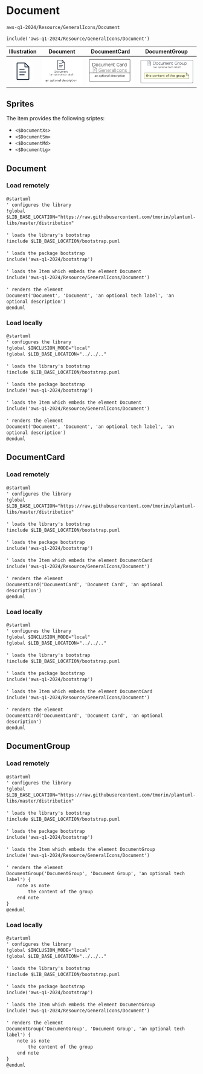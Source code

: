 # Document


```text
aws-q1-2024/Resource/GeneralIcons/Document
```

```text
include('aws-q1-2024/Resource/GeneralIcons/Document')
```



| Illustration | Document | DocumentCard | DocumentGroup |
| :---: | :---: | :---: | :---: |
| ![illustration for Illustration](../../../aws-q1-2024/Resource/GeneralIcons/Document.png) | ![illustration for Document](../../../aws-q1-2024/Resource/GeneralIcons/Document.Local.png) | ![illustration for DocumentCard](../../../aws-q1-2024/Resource/GeneralIcons/DocumentCard.Local.png) | ![illustration for DocumentGroup](../../../aws-q1-2024/Resource/GeneralIcons/DocumentGroup.Local.png) |



## Sprites
The item provides the following sriptes:

- `<$DocumentXs>`
- `<$DocumentSm>`
- `<$DocumentMd>`
- `<$DocumentLg>`





## Document

### Load remotely
```plantuml
@startuml
' configures the library
!global $LIB_BASE_LOCATION="https://raw.githubusercontent.com/tmorin/plantuml-libs/master/distribution"

' loads the library's bootstrap
!include $LIB_BASE_LOCATION/bootstrap.puml

' loads the package bootstrap
include('aws-q1-2024/bootstrap')

' loads the Item which embeds the element Document
include('aws-q1-2024/Resource/GeneralIcons/Document')

' renders the element
Document('Document', 'Document', 'an optional tech label', 'an optional description')
@enduml
```

### Load locally
```plantuml
@startuml
' configures the library
!global $INCLUSION_MODE="local"
!global $LIB_BASE_LOCATION="../../.."

' loads the library's bootstrap
!include $LIB_BASE_LOCATION/bootstrap.puml

' loads the package bootstrap
include('aws-q1-2024/bootstrap')

' loads the Item which embeds the element Document
include('aws-q1-2024/Resource/GeneralIcons/Document')

' renders the element
Document('Document', 'Document', 'an optional tech label', 'an optional description')
@enduml
```

## DocumentCard

### Load remotely
```plantuml
@startuml
' configures the library
!global $LIB_BASE_LOCATION="https://raw.githubusercontent.com/tmorin/plantuml-libs/master/distribution"

' loads the library's bootstrap
!include $LIB_BASE_LOCATION/bootstrap.puml

' loads the package bootstrap
include('aws-q1-2024/bootstrap')

' loads the Item which embeds the element DocumentCard
include('aws-q1-2024/Resource/GeneralIcons/Document')

' renders the element
DocumentCard('DocumentCard', 'Document Card', 'an optional description')
@enduml
```

### Load locally
```plantuml
@startuml
' configures the library
!global $INCLUSION_MODE="local"
!global $LIB_BASE_LOCATION="../../.."

' loads the library's bootstrap
!include $LIB_BASE_LOCATION/bootstrap.puml

' loads the package bootstrap
include('aws-q1-2024/bootstrap')

' loads the Item which embeds the element DocumentCard
include('aws-q1-2024/Resource/GeneralIcons/Document')

' renders the element
DocumentCard('DocumentCard', 'Document Card', 'an optional description')
@enduml
```

## DocumentGroup

### Load remotely
```plantuml
@startuml
' configures the library
!global $LIB_BASE_LOCATION="https://raw.githubusercontent.com/tmorin/plantuml-libs/master/distribution"

' loads the library's bootstrap
!include $LIB_BASE_LOCATION/bootstrap.puml

' loads the package bootstrap
include('aws-q1-2024/bootstrap')

' loads the Item which embeds the element DocumentGroup
include('aws-q1-2024/Resource/GeneralIcons/Document')

' renders the element
DocumentGroup('DocumentGroup', 'Document Group', 'an optional tech label') {
    note as note
        the content of the group
    end note
}
@enduml
```

### Load locally
```plantuml
@startuml
' configures the library
!global $INCLUSION_MODE="local"
!global $LIB_BASE_LOCATION="../../.."

' loads the library's bootstrap
!include $LIB_BASE_LOCATION/bootstrap.puml

' loads the package bootstrap
include('aws-q1-2024/bootstrap')

' loads the Item which embeds the element DocumentGroup
include('aws-q1-2024/Resource/GeneralIcons/Document')

' renders the element
DocumentGroup('DocumentGroup', 'Document Group', 'an optional tech label') {
    note as note
        the content of the group
    end note
}
@enduml
```

